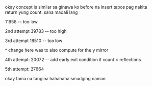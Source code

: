 okay concept is similar sa ginawa ko before na insert tapos pag nakita return yung count. sana madali lang

11958 -- too low


2nd attempt
39783 -- too high

3rd attempt
18510 -- too low

^ change here was to also compute for the y mirror

4th attempt:
20072 -- add early exit condition if count < reflections


5th attempt:
27664

okay tama na
tangina hahahaha
smudging naman